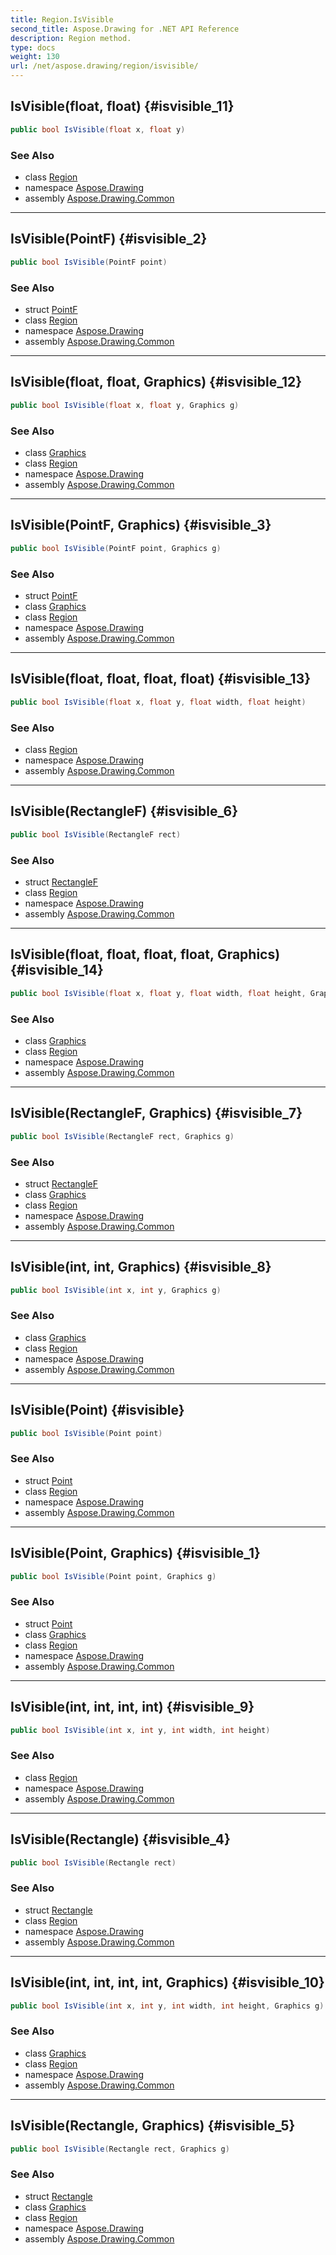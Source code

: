 ```yaml
---
title: Region.IsVisible
second_title: Aspose.Drawing for .NET API Reference
description: Region method. 
type: docs
weight: 130
url: /net/aspose.drawing/region/isvisible/
---
```

## IsVisible(float, float) {#isvisible_11}

```csharp
public bool IsVisible(float x, float y)
```

### See Also

* class [Region](../)
* namespace [Aspose.Drawing](../../region/)
* assembly [Aspose.Drawing.Common](../../../)

---

## IsVisible(PointF) {#isvisible_2}

```csharp
public bool IsVisible(PointF point)
```

### See Also

* struct [PointF](../../pointf/)
* class [Region](../)
* namespace [Aspose.Drawing](../../region/)
* assembly [Aspose.Drawing.Common](../../../)

---

## IsVisible(float, float, Graphics) {#isvisible_12}

```csharp
public bool IsVisible(float x, float y, Graphics g)
```

### See Also

* class [Graphics](../../graphics/)
* class [Region](../)
* namespace [Aspose.Drawing](../../region/)
* assembly [Aspose.Drawing.Common](../../../)

---

## IsVisible(PointF, Graphics) {#isvisible_3}

```csharp
public bool IsVisible(PointF point, Graphics g)
```

### See Also

* struct [PointF](../../pointf/)
* class [Graphics](../../graphics/)
* class [Region](../)
* namespace [Aspose.Drawing](../../region/)
* assembly [Aspose.Drawing.Common](../../../)

---

## IsVisible(float, float, float, float) {#isvisible_13}

```csharp
public bool IsVisible(float x, float y, float width, float height)
```

### See Also

* class [Region](../)
* namespace [Aspose.Drawing](../../region/)
* assembly [Aspose.Drawing.Common](../../../)

---

## IsVisible(RectangleF) {#isvisible_6}

```csharp
public bool IsVisible(RectangleF rect)
```

### See Also

* struct [RectangleF](../../rectanglef/)
* class [Region](../)
* namespace [Aspose.Drawing](../../region/)
* assembly [Aspose.Drawing.Common](../../../)

---

## IsVisible(float, float, float, float, Graphics) {#isvisible_14}

```csharp
public bool IsVisible(float x, float y, float width, float height, Graphics g)
```

### See Also

* class [Graphics](../../graphics/)
* class [Region](../)
* namespace [Aspose.Drawing](../../region/)
* assembly [Aspose.Drawing.Common](../../../)

---

## IsVisible(RectangleF, Graphics) {#isvisible_7}

```csharp
public bool IsVisible(RectangleF rect, Graphics g)
```

### See Also

* struct [RectangleF](../../rectanglef/)
* class [Graphics](../../graphics/)
* class [Region](../)
* namespace [Aspose.Drawing](../../region/)
* assembly [Aspose.Drawing.Common](../../../)

---

## IsVisible(int, int, Graphics) {#isvisible_8}

```csharp
public bool IsVisible(int x, int y, Graphics g)
```

### See Also

* class [Graphics](../../graphics/)
* class [Region](../)
* namespace [Aspose.Drawing](../../region/)
* assembly [Aspose.Drawing.Common](../../../)

---

## IsVisible(Point) {#isvisible}

```csharp
public bool IsVisible(Point point)
```

### See Also

* struct [Point](../../point/)
* class [Region](../)
* namespace [Aspose.Drawing](../../region/)
* assembly [Aspose.Drawing.Common](../../../)

---

## IsVisible(Point, Graphics) {#isvisible_1}

```csharp
public bool IsVisible(Point point, Graphics g)
```

### See Also

* struct [Point](../../point/)
* class [Graphics](../../graphics/)
* class [Region](../)
* namespace [Aspose.Drawing](../../region/)
* assembly [Aspose.Drawing.Common](../../../)

---

## IsVisible(int, int, int, int) {#isvisible_9}

```csharp
public bool IsVisible(int x, int y, int width, int height)
```

### See Also

* class [Region](../)
* namespace [Aspose.Drawing](../../region/)
* assembly [Aspose.Drawing.Common](../../../)

---

## IsVisible(Rectangle) {#isvisible_4}

```csharp
public bool IsVisible(Rectangle rect)
```

### See Also

* struct [Rectangle](../../rectangle/)
* class [Region](../)
* namespace [Aspose.Drawing](../../region/)
* assembly [Aspose.Drawing.Common](../../../)

---

## IsVisible(int, int, int, int, Graphics) {#isvisible_10}

```csharp
public bool IsVisible(int x, int y, int width, int height, Graphics g)
```

### See Also

* class [Graphics](../../graphics/)
* class [Region](../)
* namespace [Aspose.Drawing](../../region/)
* assembly [Aspose.Drawing.Common](../../../)

---

## IsVisible(Rectangle, Graphics) {#isvisible_5}

```csharp
public bool IsVisible(Rectangle rect, Graphics g)
```

### See Also

* struct [Rectangle](../../rectangle/)
* class [Graphics](../../graphics/)
* class [Region](../)
* namespace [Aspose.Drawing](../../region/)
* assembly [Aspose.Drawing.Common](../../../)


